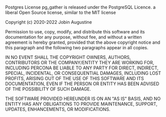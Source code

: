 Postgres License
pg_gather is released under the PostgreSQL Licence. a liberal Open Source license, similar to the MIT license

Copyright (c) 2020-2022 Jobin Augustine

Permission to use, copy, modify, and distribute this software and its documentation for any purpose, 
without fee, and without a written agreement is hereby granted, provided that the above copyright notice 
and this paragraph and the following two paragraphs appear in all copies. 

IN NO EVENT SHALL THE COPYRIGHT OWNERS, AUTHORS, CONTRIBUTORS OR THE COMPANY/ENTITY THEY ARE WORKING FOR, INCLUDING PERCONA BE LIABLE 
TO ANY PARTY FOR DIRECT, INDIRECT, SPECIAL, INCIDENTAL, OR CONSEQUENTIAL DAMAGES, INCLUDING LOST PROFITS, ARISING 
OUT OF THE USE OF THIS SOFTWARE AND ITS DOCUMENTATION, EVEN IF THE PERSON OR ENTITY HAS BEEN ADVISED OF THE POSSIBILITY OF SUCH DAMAGE. 

THE SOFTWARE PROVIDED HEREUNDER IS ON AN "AS IS" BASIS, AND NO ENTITY HAS ANY OBLIGATIONS TO PROVIDE MAINTENANCE, SUPPORT, UPDATES, 
ENHANCEMENTS, OR MODIFICATIONS. 
